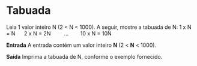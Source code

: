# Tabuada

Leia 1 valor inteiro N (2 < N < 1000). A seguir, mostre a tabuada de N:
1 x N = N&nbsp;&nbsp;&nbsp;&nbsp;&nbsp;&nbsp;2 x N = 2N&nbsp;&nbsp;&nbsp;&nbsp;&nbsp;&nbsp;&nbsp;&nbsp;&nbsp;...&nbsp;&nbsp;&nbsp;&nbsp;&nbsp;&nbsp;&nbsp;&nbsp;10 x N = 10N

**Entrada**
A entrada contém um valor inteiro **N** (2 < **N** < 1000).

**Saída**
Imprima a tabuada de N, conforme o exemplo fornecido.

